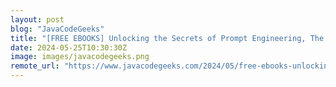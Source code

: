 ```yaml
---
layout: post
blog: "JavaCodeGeeks"
title: "[FREE EBOOKS] Unlocking the Secrets of Prompt Engineering, The Cybersecurity Manager’s Guide & Four More Best Selling Titles"
date: 2024-05-25T10:30:30Z
image: images/javacodegeeks.png
remote_url: "https://www.javacodegeeks.com/2024/05/free-ebooks-unlocking-the-secrets-of-prompt-engineering-the-cybersecurity-managers-guide-four-more-best-selling-titles.html"
---
```

